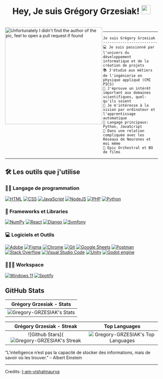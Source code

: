 <h1 align="center">
Hey, Je suis Grégory Grzesiak!
  <img src="https://media.giphy.com/media/hvRJCLFzcasrR4ia7z/giphy.gif" width="30"></h1>
 <!--<img src="https://komarev.com/ghpvc/?username=I-am-vishalmaurya&label=Profile%20Views&color=0e75b6&style=flat" align='right' alt="vishalmaurya" />-->
<br/>

<!-- Typing SVG by DenverCoder1 - https://github.com/DenverCoder1/readme-typing-svg -->


<img align="left" src="https://cdn.discordapp.com/attachments/1072150597916172298/1072150769492578334/AKM_I_Greg_A_scene_of_a_character_of_a_young_boy_seen_in_profil_770478ea-b166-4b1e-82d8-db9ca612c30f.png?ex=65ca20b7&is=65b7abb7&hm=a25bf1b0ac3f784cfef30a95b0c79d2af6b5e6e7e1566ccf32fac9dbc5899c3e" alt="Unfortunately I didn't find the author of the pic, feel to open a pull request if found" width="320" />
<hr>

```
Je suis Grégory Grzesiak
-------------------------
💻 Je suis passionné par l'univers du développement informatique et de la création de projets
📚 J'étudie aux métiers de l'ingénierie en physique appliqué (CMI PICS)
📝 J'éprouve un intérêt important aux domaines scientifiques, quel-qu'ils soient
🌱 Je m'intéresse à la vision par ordinateur et l'apprentissage automatique
🌟 Langage principaux: Python, JavaScript
💖 Dans une relation compliquée avec les Réseaux de Neurones et moi même
🎵 Epic Orchestral et BO de films
```
<hr>


## 🛠️ Les outils que j'utilise

### 👨‍💻 Langage de programmation

<p>
    <a href="https://github.com/search?q=user%3ADenverCoder1+is%3Arepo+language%3Ahtml"><img alt="HTML" src="https://img.shields.io/badge/HTML%20-%23E34F26.svg?logo=html5&logoColor=white"></a>
    <a href="https://github.com/search?q=user%3ADenverCoder1+is%3Arepo+language%3Acss"><img alt="CSS" src="https://img.shields.io/badge/CSS%20-%231572B6.svg?logo=css3&logoColor=white"></a>
    <a href="https://github.com/search?q=user%3ADenverCoder1+is%3Arepo+language%3Ajavascript"><img alt="JavaScript" src="https://img.shields.io/badge/JavaScript%20-%23F7DF1E.svg?logo=javascript&logoColor=black"></a>
    <a href="https://github.com/search?q=user%3ADenverCoder1+is%3Arepo+language%3Ajavascript"><img alt="NodeJS" src="https://img.shields.io/badge/Node.js%20-%2343853D.svg?logo=node.js&logoColor=white"></a>
    <a href="https://github.com/search?q=user%3ADenverCoder1+is%3Arepo+language%3Aphp"><img alt="PHP" src="https://img.shields.io/badge/PHP-%23777BB4.svg?logo=php&logoColor=white"></a>
    <a href="https://github.com/search?q=user%3ADenverCoder1+is%3Arepo+language%3Apython"><img alt="Python" src="https://img.shields.io/badge/Python%20-%2314354C.svg?logo=python&logoColor=white"></a>

### 🧰 Frameworks et Libraries

<p>
    <a href="#"><img alt="NumPy" src="https://img.shields.io/badge/Numpy%20-%23013243.svg?logo=numpy&logoColor=white"></a>
    <a href="#"><img alt="React" src="https://img.shields.io/badge/React-20232A?style=for-the-badge&logo=react&logoColor=61DAFB"></a>
    <a href="#"><img alt="Django" src="https://img.shields.io/badge/Django-092E20?style=for-the-badge&logo=django&logoColor=white"></a>
    <a href="#"><img alt="Symfony" src="https://img.shields.io/badge/symfony-%23000000.svg?style=for-the-badge&logo=symfony&logoColor=white"></a>

</p>

### 💻 Logiciels et Outils

<p>
    <a href="#"><img alt="Adobe" src="https://img.shields.io/badge/Adobe%20-%23FF0000.svg?logo=adobe&logoColor=white"></a>
    <a href="#"><img alt="Figma" src="https://img.shields.io/badge/figma-%23F24E1E.svg?style=for-the-badge&logo=figma&logoColor=white"></a>
    <a href="#"><img alt="Chrome" src="https://img.shields.io/badge/Chrome-3DDC84?logo=google-chrome&logoColor=white"></a>
    <a href="#"><img alt="Git" src="https://img.shields.io/badge/Git%20-%23F05033.svg?logo=git&logoColor=white"></a>
    <a href="#"><img alt="Google Sheets" src="https://img.shields.io/badge/Google%20Sheets%20-%2334A853.svg?logo=google%20sheets&logoColor=white"></a>
    <a href="#"><img alt="Postman" src="https://img.shields.io/badge/Postman-FF6C37?logo=postman&logoColor=white"></a>
    <a href="#"><img alt="Stack Overflow" src="https://img.shields.io/badge/-Stack%20Overflow-FE7A16?logo=stack-overflow&logoColor=white"></a>
    <a href="#"><img alt="Visual Studio Code" src="https://img.shields.io/badge/Visual%20Studio%20Code-0078d7.svg?logo=visual-studio-code&logoColor=white"></a>
    <a href="#"><img alt="Unity" src="https://img.shields.io/badge/unity-%23000000.svg?style=for-the-badge&logo=unity&logoColor=white"></a>
    <a href="#"><img alt="Godot engine" src="https://img.shields.io/badge/GODOT-%23FFFFFF.svg?style=for-the-badge&logo=godot-engine"></a>
</p>

### 👨🏽‍💻 Workspace
<p>
    <a href="#"><img alt="Windows 11" src="https://img.shields.io/badge/Windows%2011-%230079d5.svg?style=for-the-badge&logo=Windows%2011&logoColor=white"></a>
    <a href="#"><img alt="Spotify" src="https://img.shields.io/badge/Spotify-1ED760?&style=for-the-badge&logo=spotify&logoColor=white"></a>
</p>


## GitHub Stats


|                                                                     Grégory Grzesiak - Stats                                                                   |
|:------------------------------------------------------------------------------------------------------------------------------------------------------:|
|![Gregory-GRZESIAK's Stats](https://github-readme-stats.vercel.app/api?username=Gregory-GRZESIAK&theme=vue-dark&show_icons=true&hide_border=true&count_private=true) |
    

|                                                                                                      Grégory Grzesiak - Streak                                                                                                           |                                                           Top Languages                                                           |      
|:-------------------------------------------------------------------------------------------------------------------------------------------------------------------------------------------------------------------------:|:---------------------------------------------------------------------------------------------------------------------------------:|
| ![Github Stars](![Gregory-GRZESIAK's Streak](https://github-readme-streak-stats.herokuapp.com/?user=Gregory-GRZESIAK&theme=vue-dark&hide_border=true)               | ![Gregory-GRZESIAK's Top Languages](https://github-readme-stats.vercel.app/api/top-langs/?username=Gregory-GRZESIAK&theme=vue-dark&show_icons=true&hide_border=true&layout=compact)  |


“L’intelligence n’est pas la capacité de stocker des informations, mais de savoir où les trouver.”
– Albert Einstein



------
Credits: [I-am-vishalmaurya](https://github.com/I-am-vishalmaurya)





